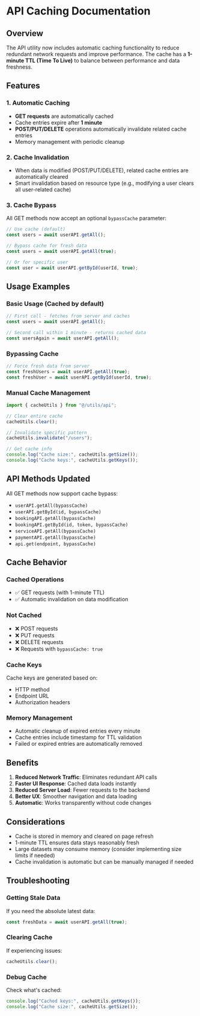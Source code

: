 # API Caching Documentation

## Overview

The API utility now includes automatic caching functionality to reduce redundant network requests and improve performance. The cache has a **1-minute TTL (Time To Live)** to balance between performance and data freshness.

## Features

### 1. Automatic Caching

- **GET requests** are automatically cached
- Cache entries expire after **1 minute**
- **POST/PUT/DELETE** operations automatically invalidate related cache entries
- Memory management with periodic cleanup

### 2. Cache Invalidation

- When data is modified (POST/PUT/DELETE), related cache entries are automatically cleared
- Smart invalidation based on resource type (e.g., modifying a user clears all user-related cache)

### 3. Cache Bypass

All GET methods now accept an optional `bypassCache` parameter:

```javascript
// Use cache (default)
const users = await userAPI.getAll();

// Bypass cache for fresh data
const users = await userAPI.getAll(true);

// Or for specific user
const user = await userAPI.getById(userId, true);
```

## Usage Examples

### Basic Usage (Cached by default)

```javascript
// First call - fetches from server and caches
const users = await userAPI.getAll();

// Second call within 1 minute - returns cached data
const usersAgain = await userAPI.getAll();
```

### Bypassing Cache

```javascript
// Force fresh data from server
const freshUsers = await userAPI.getAll(true);
const freshUser = await userAPI.getById(userId, true);
```

### Manual Cache Management

```javascript
import { cacheUtils } from "@/utils/api";

// Clear entire cache
cacheUtils.clear();

// Invalidate specific pattern
cacheUtils.invalidate("/users");

// Get cache info
console.log("Cache size:", cacheUtils.getSize());
console.log("Cache keys:", cacheUtils.getKeys());
```

## API Methods Updated

All GET methods now support cache bypass:

- `userAPI.getAll(bypassCache)`
- `userAPI.getById(id, bypassCache)`
- `bookingAPI.getAll(bypassCache)`
- `bookingAPI.getById(id, token, bypassCache)`
- `serviceAPI.getAll(bypassCache)`
- `paymentAPI.getAll(bypassCache)`
- `api.get(endpoint, bypassCache)`

## Cache Behavior

### Cached Operations

- ✅ GET requests (with 1-minute TTL)
- ✅ Automatic invalidation on data modification

### Not Cached

- ❌ POST requests
- ❌ PUT requests
- ❌ DELETE requests
- ❌ Requests with `bypassCache: true`

### Cache Keys

Cache keys are generated based on:

- HTTP method
- Endpoint URL
- Authorization headers

### Memory Management

- Automatic cleanup of expired entries every minute
- Cache entries include timestamp for TTL validation
- Failed or expired entries are automatically removed

## Benefits

1. **Reduced Network Traffic**: Eliminates redundant API calls
2. **Faster UI Response**: Cached data loads instantly
3. **Reduced Server Load**: Fewer requests to the backend
4. **Better UX**: Smoother navigation and data loading
5. **Automatic**: Works transparently without code changes

## Considerations

- Cache is stored in memory and cleared on page refresh
- 1-minute TTL ensures data stays reasonably fresh
- Large datasets may consume memory (consider implementing size limits if needed)
- Cache invalidation is automatic but can be manually managed if needed

## Troubleshooting

### Getting Stale Data

If you need the absolute latest data:

```javascript
const freshData = await userAPI.getAll(true);
```

### Clearing Cache

If experiencing issues:

```javascript
cacheUtils.clear();
```

### Debug Cache

Check what's cached:

```javascript
console.log("Cached keys:", cacheUtils.getKeys());
console.log("Cache size:", cacheUtils.getSize());
```

